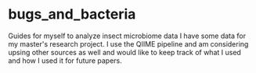 # bugs_and_bacteria
Guides for myself to analyze insect microbiome data
I have some data for my master's research project. I use the QIIME pipeline and am considering upsing other sources as well and would like to keep track of what I used and how I used it for future papers. 
